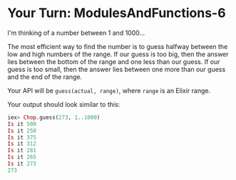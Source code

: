 # Your Turn: ModulesAndFunctions-6

I'm thinking of a number between 1 and 1000...

The most efficient way to find the number is to guess halfway between the low
and high numbers of the range. If our guess is too big, then the answer lies
between the bottom of the range and one less than our guess. If our guess is
too small, then the answer lies between one more than our guess and the end of
the range.

Your API will be `guess(actual, range)`, where `range` is an Elixir range.

Your output should look similar to this:

```elixir
iex> Chop.guess(273, 1..1000)
Is it 500
Is it 250
Is it 375
Is it 312
Is it 281
Is it 265
Is it 273
273
```
